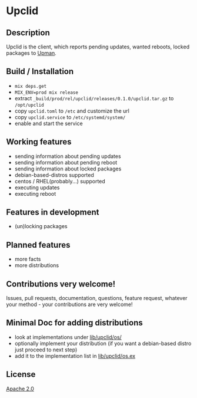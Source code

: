 # Upclid

## Description
Upclid is the client, which reports pending updates, wanted reboots, locked packages to [Upman](https://github.com/flat235/upman).

## Build / Installation
 - `mix deps.get`
 - `MIX_ENV=prod mix release`
 - extract `_build/prod/rel/upclid/releases/0.1.0/upclid.tar.gz` to `/opt/upclid`
 - copy `upclid.toml` to `/etc` and customize the url
 - copy `upclid.service` to `/etc/systemd/system/`
 - enable and start the service

## Working features
 - sending information about pending updates
 - sending information about pending reboot
 - sending information about locked packages
 - debian-based-distros supported
 - centos / RHEL(probably...) supported
 - executing updates
 - executing reboot

## Features in development
 - (un)locking packages

## Planned features
 - more facts
 - more distributions

## Contributions very welcome!
Issues, pull requests, documentation, questions, feature request, whatever your method - your contributions are very welcome!

## Minimal Doc for adding distributions
 - look at implementations under [lib/upclid/os/](lib/upclid/os/)
 - optionally implement your distribution (if you want a debian-based distro just proceed to next step)
 - add it to the implementation list in [lib/upclid/os.ex](upclid/lib/upclid/os.ex)

## License
[Apache 2.0](LICENSE)
